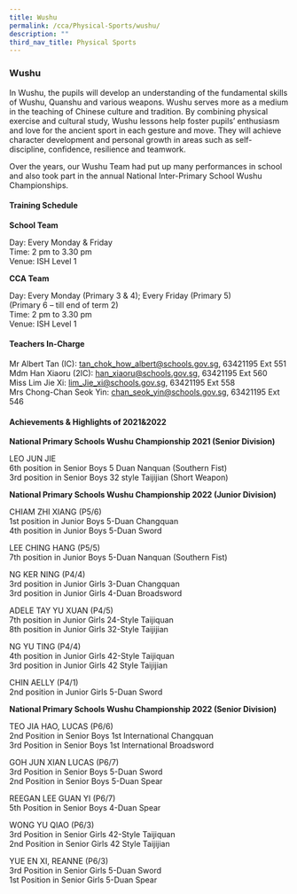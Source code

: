 ```yaml
---
title: Wushu
permalink: /cca/Physical-Sports/wushu/
description: ""
third_nav_title: Physical Sports
---
```

### Wushu

In Wushu, the pupils will develop an understanding of the fundamental skills of Wushu, Quanshu and various weapons. Wushu serves more as a medium in the teaching of Chinese culture and tradition. By combining physical exercise and cultural study, Wushu lessons help foster pupils’ enthusiasm and love for the ancient sport in each gesture and move. They will achieve character development and personal growth in areas such as self-discipline, confidence, resilience and teamwork.

  

Over the years, our Wushu Team had put up many performances in school and also took part in the annual National Inter-Primary School Wushu Championships.

  

#### Training Schedule

**School Team**

Day: Every Monday & Friday<br>
Time: 2 pm to 3.30 pm<br>
Venue: ISH Level 1

  

**CCA Team**

Day: Every Monday (Primary 3 & 4); Every Friday (Primary 5)<br>
(Primary 6 – till end of term 2)<br>
Time: 2 pm to 3.30 pm<br>
Venue: ISH Level 1

#### Teachers In-Charge

Mr Albert Tan (IC): [tan\_chok\_how\_albert@schools.gov.sg](mailto:tan_chok_how_albert@schools.gov.sg), 63421195 Ext 551<br>
Mdm Han Xiaoru (2IC): [han\_xiaoru@schools.gov.sg](mailto:han_xiaoru@schools.gov.sg), 63421195 Ext 560<br>
Miss Lim Jie Xi: [lim\_Jie\_xi@schools.gov.sg](mailto:lim_Jie_xi@schools.gov.sg), 63421195 Ext 558<br>
Mrs Chong-Chan Seok Yin: [chan\_seok\_yin@schools.gov.sg](mailto:chan_seok_yin@schools.gov.sg), 63421195 Ext 546

#### Achievements & Highlights of 2021&2022

**National Primary Schools Wushu Championship 2021 (Senior Division)**

LEO JUN JIE<br>
6th position in Senior Boys 5 Duan Nanquan (Southern Fist)<br>
3rd position in Senior Boys 32 style Taijijian (Short Weapon)

  

**National Primary Schools Wushu Championship 2022 (Junior Division)**

CHIAM ZHI XIANG (P5/6)<br>
1st position in Junior Boys 5-Duan Changquan<br>
4th position in Junior Boys 5-Duan Sword

  

LEE CHING HANG (P5/5)<br>
7th position in Junior Boys 5-Duan Nanquan (Southern Fist)

  

NG KER NING (P4/4)<br>
3rd position in Junior Girls 3-Duan Changquan<br>
3rd position in Junior Girls 4-Duan Broadsword

  

ADELE TAY YU XUAN (P4/5)<br>
7th position in Junior Girls 24-Style Taijiquan<br>
8th position in Junior Girls 32-Style Taijijian

  

NG YU TING (P4/4)<br>
4th position in Junior Girls 42-Style Taijiquan<br>
3rd position in Junior Girls 42 Style Taijijian

  

CHIN AELLY (P4/1)<br>
2nd position in Junior Girls 5-Duan Sword

  

**National Primary Schools Wushu Championship 2022 (Senior Division)**

TEO JIA HAO, LUCAS (P6/6)<br>
2nd Position in Senior Boys 1st International Changquan<br>
3rd Position in Senior Boys 1st International Broadsword

  

GOH JUN XIAN LUCAS (P6/7)<br>
3rd Position in Senior Boys 5-Duan Sword<br>
2nd Position in Senior Boys 5-Duan Spear

  

REEGAN LEE GUAN YI (P6/7)<br>
5th Position in Senior Boys 4-Duan Spear

  

WONG YU QIAO (P6/3)<br>
3rd Position in Senior Girls 42-Style Taijiquan<br>
2nd Position in Senior Girls 42 Style Taijijian

  

YUE EN XI, REANNE (P6/3)<br>
3rd Position in Senior Girls 5-Duan Sword<br>
1st Position in Senior Girls 5-Duan Spear